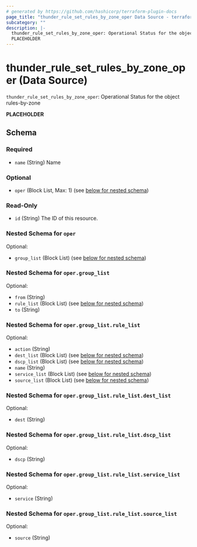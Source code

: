 ```yaml
---
# generated by https://github.com/hashicorp/terraform-plugin-docs
page_title: "thunder_rule_set_rules_by_zone_oper Data Source - terraform-provider-thunder"
subcategory: ""
description: |-
  thunder_rule_set_rules_by_zone_oper: Operational Status for the object rules-by-zone
  PLACEHOLDER
---
```


# thunder_rule_set_rules_by_zone_oper (Data Source)

`thunder_rule_set_rules_by_zone_oper`: Operational Status for the object rules-by-zone

__PLACEHOLDER__



<!-- schema generated by tfplugindocs -->
## Schema

### Required

- `name` (String) Name

### Optional

- `oper` (Block List, Max: 1) (see [below for nested schema](#nestedblock--oper))

### Read-Only

- `id` (String) The ID of this resource.

<a id="nestedblock--oper"></a>
### Nested Schema for `oper`

Optional:

- `group_list` (Block List) (see [below for nested schema](#nestedblock--oper--group_list))

<a id="nestedblock--oper--group_list"></a>
### Nested Schema for `oper.group_list`

Optional:

- `from` (String)
- `rule_list` (Block List) (see [below for nested schema](#nestedblock--oper--group_list--rule_list))
- `to` (String)

<a id="nestedblock--oper--group_list--rule_list"></a>
### Nested Schema for `oper.group_list.rule_list`

Optional:

- `action` (String)
- `dest_list` (Block List) (see [below for nested schema](#nestedblock--oper--group_list--rule_list--dest_list))
- `dscp_list` (Block List) (see [below for nested schema](#nestedblock--oper--group_list--rule_list--dscp_list))
- `name` (String)
- `service_list` (Block List) (see [below for nested schema](#nestedblock--oper--group_list--rule_list--service_list))
- `source_list` (Block List) (see [below for nested schema](#nestedblock--oper--group_list--rule_list--source_list))

<a id="nestedblock--oper--group_list--rule_list--dest_list"></a>
### Nested Schema for `oper.group_list.rule_list.dest_list`

Optional:

- `dest` (String)


<a id="nestedblock--oper--group_list--rule_list--dscp_list"></a>
### Nested Schema for `oper.group_list.rule_list.dscp_list`

Optional:

- `dscp` (String)


<a id="nestedblock--oper--group_list--rule_list--service_list"></a>
### Nested Schema for `oper.group_list.rule_list.service_list`

Optional:

- `service` (String)


<a id="nestedblock--oper--group_list--rule_list--source_list"></a>
### Nested Schema for `oper.group_list.rule_list.source_list`

Optional:

- `source` (String)


